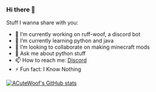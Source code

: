 ### Hi there 👋

Stuff I wanna share with you:

- 🔭 I’m currently working on ruff-woof, a discord bot
- 🌱 I’m currently learning python and java
- 👯 I’m looking to collaborate on making minecraft mods
- 💬 Ask me about python stuff
- 📫 How to reach me: [Discord](https://discord.gg/xqAvA3g5qJ)
- ⚡ Fun fact: I Know Nothing

[![ACuteWoof's GitHub stats](https://github-readme-stats.vercel.app/api?username=ACuteWoof&show_icons=true&theme=radical)](https://github.com/anuraghazra/github-readme-stats)
